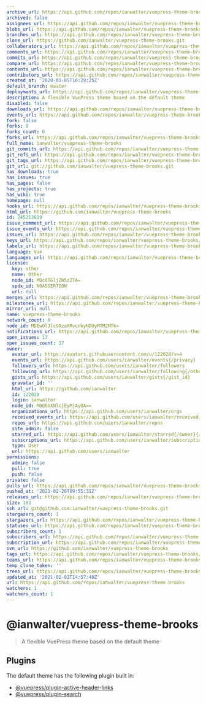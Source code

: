 ```yaml
---
archive_url: https://api.github.com/repos/ianwalter/vuepress-theme-brooks/{archive_format}{/ref}
archived: false
assignees_url: https://api.github.com/repos/ianwalter/vuepress-theme-brooks/assignees{/user}
blobs_url: https://api.github.com/repos/ianwalter/vuepress-theme-brooks/git/blobs{/sha}
branches_url: https://api.github.com/repos/ianwalter/vuepress-theme-brooks/branches{/branch}
clone_url: https://github.com/ianwalter/vuepress-theme-brooks.git
collaborators_url: https://api.github.com/repos/ianwalter/vuepress-theme-brooks/collaborators{/collaborator}
comments_url: https://api.github.com/repos/ianwalter/vuepress-theme-brooks/comments{/number}
commits_url: https://api.github.com/repos/ianwalter/vuepress-theme-brooks/commits{/sha}
compare_url: https://api.github.com/repos/ianwalter/vuepress-theme-brooks/compare/{base}...{head}
contents_url: https://api.github.com/repos/ianwalter/vuepress-theme-brooks/contents/{+path}
contributors_url: https://api.github.com/repos/ianwalter/vuepress-theme-brooks/contributors
created_at: '2020-03-05T16:29:25Z'
default_branch: master
deployments_url: https://api.github.com/repos/ianwalter/vuepress-theme-brooks/deployments
description: A flexible VuePress theme based on the default theme
disabled: false
downloads_url: https://api.github.com/repos/ianwalter/vuepress-theme-brooks/downloads
events_url: https://api.github.com/repos/ianwalter/vuepress-theme-brooks/events
fork: false
forks: 0
forks_count: 0
forks_url: https://api.github.com/repos/ianwalter/vuepress-theme-brooks/forks
full_name: ianwalter/vuepress-theme-brooks
git_commits_url: https://api.github.com/repos/ianwalter/vuepress-theme-brooks/git/commits{/sha}
git_refs_url: https://api.github.com/repos/ianwalter/vuepress-theme-brooks/git/refs{/sha}
git_tags_url: https://api.github.com/repos/ianwalter/vuepress-theme-brooks/git/tags{/sha}
git_url: git://github.com/ianwalter/vuepress-theme-brooks.git
has_downloads: true
has_issues: true
has_pages: false
has_projects: true
has_wiki: true
homepage: null
hooks_url: https://api.github.com/repos/ianwalter/vuepress-theme-brooks/hooks
html_url: https://github.com/ianwalter/vuepress-theme-brooks
id: 245213619
issue_comment_url: https://api.github.com/repos/ianwalter/vuepress-theme-brooks/issues/comments{/number}
issue_events_url: https://api.github.com/repos/ianwalter/vuepress-theme-brooks/issues/events{/number}
issues_url: https://api.github.com/repos/ianwalter/vuepress-theme-brooks/issues{/number}
keys_url: https://api.github.com/repos/ianwalter/vuepress-theme-brooks/keys{/key_id}
labels_url: https://api.github.com/repos/ianwalter/vuepress-theme-brooks/labels{/name}
language: Vue
languages_url: https://api.github.com/repos/ianwalter/vuepress-theme-brooks/languages
license:
  key: other
  name: Other
  node_id: MDc6TGljZW5zZTA=
  spdx_id: NOASSERTION
  url: null
merges_url: https://api.github.com/repos/ianwalter/vuepress-theme-brooks/merges
milestones_url: https://api.github.com/repos/ianwalter/vuepress-theme-brooks/milestones{/number}
mirror_url: null
name: vuepress-theme-brooks
network_count: 0
node_id: MDEwOlJlcG9zaXRvcnkyNDUyMTM2MTk=
notifications_url: https://api.github.com/repos/ianwalter/vuepress-theme-brooks/notifications{?since,all,participating}
open_issues: 17
open_issues_count: 17
owner:
  avatar_url: https://avatars.githubusercontent.com/u/122028?v=4
  events_url: https://api.github.com/users/ianwalter/events{/privacy}
  followers_url: https://api.github.com/users/ianwalter/followers
  following_url: https://api.github.com/users/ianwalter/following{/other_user}
  gists_url: https://api.github.com/users/ianwalter/gists{/gist_id}
  gravatar_id: ''
  html_url: https://github.com/ianwalter
  id: 122028
  login: ianwalter
  node_id: MDQ6VXNlcjEyMjAyOA==
  organizations_url: https://api.github.com/users/ianwalter/orgs
  received_events_url: https://api.github.com/users/ianwalter/received_events
  repos_url: https://api.github.com/users/ianwalter/repos
  site_admin: false
  starred_url: https://api.github.com/users/ianwalter/starred{/owner}{/repo}
  subscriptions_url: https://api.github.com/users/ianwalter/subscriptions
  type: User
  url: https://api.github.com/users/ianwalter
permissions:
  admin: false
  pull: true
  push: false
private: false
pulls_url: https://api.github.com/repos/ianwalter/vuepress-theme-brooks/pulls{/number}
pushed_at: '2021-02-28T09:55:31Z'
releases_url: https://api.github.com/repos/ianwalter/vuepress-theme-brooks/releases{/id}
size: 103
ssh_url: git@github.com:ianwalter/vuepress-theme-brooks.git
stargazers_count: 1
stargazers_url: https://api.github.com/repos/ianwalter/vuepress-theme-brooks/stargazers
statuses_url: https://api.github.com/repos/ianwalter/vuepress-theme-brooks/statuses/{sha}
subscribers_count: 1
subscribers_url: https://api.github.com/repos/ianwalter/vuepress-theme-brooks/subscribers
subscription_url: https://api.github.com/repos/ianwalter/vuepress-theme-brooks/subscription
svn_url: https://github.com/ianwalter/vuepress-theme-brooks
tags_url: https://api.github.com/repos/ianwalter/vuepress-theme-brooks/tags
teams_url: https://api.github.com/repos/ianwalter/vuepress-theme-brooks/teams
temp_clone_token: ''
trees_url: https://api.github.com/repos/ianwalter/vuepress-theme-brooks/git/trees{/sha}
updated_at: '2021-02-02T14:57:40Z'
url: https://api.github.com/repos/ianwalter/vuepress-theme-brooks
watchers: 1
watchers_count: 1
---
```


# @ianwalter/vuepress-theme-brooks
> A flexible VuePress theme based on the default theme

## Plugins

The default theme has the following plugin built in:

- [@vuepress/plugin-active-header-links](https://github.com/vuejs/vuepress/tree/master/packages/@vuepress/plugin-active-header-links)
- [@vuepress/plugin-search](https://github.com/vuejs/vuepress/tree/master/packages/%40vuepress/plugin-search)
